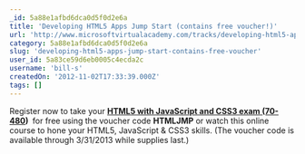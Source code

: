 ```yaml
---
_id: 5a88e1afbd6dca0d5f0d2e6a
title: 'Developing HTML5 Apps Jump Start (contains free voucher!)'
url: 'http://www.microsoftvirtualacademy.com/tracks/developing-html5-apps-jump-start'
category: 5a88e1afbd6dca0d5f0d2e6a
slug: 'developing-html5-apps-jump-start-contains-free-voucher'
user_id: 5a83ce59d6eb0005c4ecda2c
username: 'bill-s'
createdOn: '2012-11-02T17:33:39.000Z'
tags: []
---
```


Register now to take your <a href="http://www.microsoft.com/learning/en/us/exam.aspx?id=70-480"><strong>HTML5 with JavaScript and CSS3 exam (70-480</strong></a><strong>) </strong> for free using the voucher code <strong>HTMLJMP</strong> or watch this online course to hone your HTML5, JavaScript &amp; CSS3 skills. (The voucher code is available through 3/31/2013 while supplies last.)
